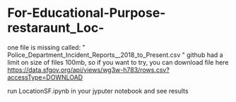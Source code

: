 # For-Educational-Purpose-restaraunt_Loc-

one file is missing called: " Police_Department_Incident_Reports__2018_to_Present.csv "
github had a limit on size of files 100mb, so if you want to try,
you can download file here
https://data.sfgov.org/api/views/wg3w-h783/rows.csv?accessType=DOWNLOAD


run LocationSF.ipynb in your jyputer notebook and see results
